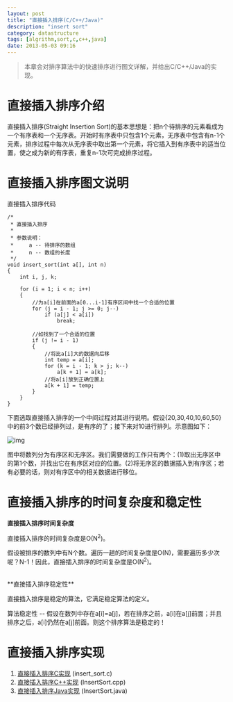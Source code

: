 ```yaml
---
layout: post
title: "直接插入排序(C/C++/Java)"
description: "insert sort"
category: datastructure
tags: [algrithm,sort,c,c++,java]
date: 2013-05-03 09:16
---
```




> 本章会对排序算法中的快速排序进行图文详解，并给出C/C++/Java的实现。


# 直接插入排序介绍

直接插入排序(Straight Insertion Sort)的基本思想是：把n个待排序的元素看成为一个有序表和一个无序表。开始时有序表中只包含1个元素，无序表中包含有n-1个元素，排序过程中每次从无序表中取出第一个元素，将它插入到有序表中的适当位置，使之成为新的有序表，重复n-1次可完成排序过程。


# 直接插入排序图文说明

直接插入排序代码

    /*
     * 直接插入排序
     *
     * 参数说明：
     *     a -- 待排序的数组
     *     n -- 数组的长度
     */
    void insert_sort(int a[], int n)
    {
        int i, j, k;

        for (i = 1; i < n; i++)
        {
            //为a[i]在前面的a[0...i-1]有序区间中找一个合适的位置
            for (j = i - 1; j >= 0; j--)
                if (a[j] < a[i])
                    break;

            //如找到了一个合适的位置
            if (j != i - 1)
            {
                //将比a[i]大的数据向后移
                int temp = a[i];
                for (k = i - 1; k > j; k--)
                    a[k + 1] = a[k];
                //将a[i]放到正确位置上
                a[k + 1] = temp;
            }
        }
    }

下面选取直接插入排序的一个中间过程对其进行说明。假设{20,30,40,10,60,50}中的前3个数已经排列过，是有序的了；接下来对10进行排列。示意图如下：

![img](/media/pic/datastruct_algrithm/algrithm/insert_01.jpg)

图中将数列分为有序区和无序区。我们需要做的工作只有两个：(1)取出无序区中的第1个数，并找出它在有序区对应的位置。(2)将无序区的数据插入到有序区；若有必要的话，则对有序区中的相关数据进行移位。



# 直接插入排序的时间复杂度和稳定性

**直接插入排序时间复杂度**

直接插入排序的时间复杂度是O(N<sup>2</sup>)。

假设被排序的数列中有N个数。遍历一趟的时间复杂度是O(N)，需要遍历多少次呢？N-1！因此，直接插入排序的时间复杂度是O(N<sup>2</sup>)。

<br/>
**直接插入排序稳定性**

直接插入排序是稳定的算法，它满足稳定算法的定义。

算法稳定性 -- 假设在数列中存在a[i]=a[j]，若在排序之前，a[i]在a[j]前面；并且排序之后，a[i]仍然在a[j]前面。则这个排序算法是稳定的！


# 直接插入排序实现

1. [直接插入排序C实现][link_insertsort_c] (insert_sort.c)
2. [直接插入排序C++实现][link_insertsort_cplus] (InsertSort.cpp)
3. [直接插入排序Java实现][link_insertsort_java] (InsertSort.java)


[link_insertsort_c]: https://github.com/wangkuiwu/datastructs_and_algorithm/blob/master/source/algrightm/sort/insert_sort/c/insert_sort.c
[link_insertsort_cplus]: https://github.com/wangkuiwu/datastructs_and_algorithm/tree/master/source/algrightm/sort/insert_sort/cplus
[link_insertsort_java]: https://github.com/wangkuiwu/datastructs_and_algorithm/blob/master/source/algrightm/sort/insert_sort/java/InsertSort.java
